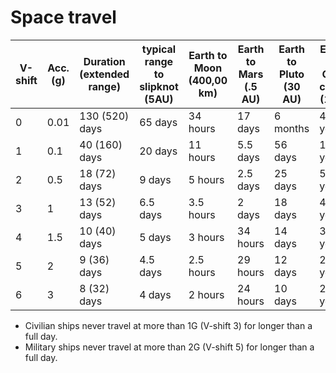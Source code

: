 # Space travel


| V-shift | Acc.(g) | Duration (extended range) | typical range to slipknot (5AU) | Earth  to Moon (400,00 km) | Earth to Mars (.5 AU) | Earth to Pluto (30 AU) | Earth to Oort  cloud (1 ly)
| --- | --- | --- | --- | --- | --- | --- | --- |
| 0 | 0.01 | 130 (520) days | 65 days | 34 hours | 17 days | 6 months | 40 years |
| 1 | 0.1 | 40 (160) days | 20 days | 11 hours | 5.5 days | 56 days | 12.5 years |
| 2 | 0.5 | 18 (72) days | 9 days | 5 hours | 2.5 days | 25 days | 5.5 years |
| 3 | 1 | 13 (52) days | 6.5 days | 3.5 hours | 2 days | 18 days | 4 years |
| 4 | 1.5 | 10 (40) days | 5 days | 3 hours | 34 hours | 14 days | 3 years |
| 5 | 2 | 9 (36) days | 4.5 days | 2.5 hours | 29 hours | 12 days | 2.8 years |
| 6 | 3 | 8 (32) days | 4 days | 2 hours | 24 hours | 10 days | 2.3 years |

* Civilian ships never travel at more than 1G (V-shift 3) for longer than a full day.
* Military ships never travel at more than 2G (V-shift 5) for longer than a full day.
